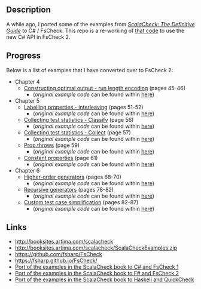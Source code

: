 
## Description

A while ago, I ported some of the examples from [_ScalaCheck: The Definitive Guide_](http://www.artima.com/shop/scalacheck) to C# / FsCheck. This repo is a re-working of [that code](https://github.com/taylorjg/ScalaCheckBookExamplesInFsCheck) to use the new C# API in FsCheck 2.

## Progress

Below is a list of examples that I have converted over to FsCheck 2:

* Chapter 4
    * [Constructing optimal output - run length encoding](https://github.com/taylorjg/ScalaCheckBookExamplesInFsCheck2/tree/master/ScalaCheckBookExamplesInFsCheck2/Chapter4/RunLengthEncoding) (pages 45-46)
        * (_original example code_ can be found within [here](http://booksites.artima.com/scalacheck/examples/html/ch04.html#sec6))    
* Chapter 5
    * [Labelling properties - interleaving](https://github.com/taylorjg/ScalaCheckBookExamplesInFsCheck2/tree/master/ScalaCheckBookExamplesInFsCheck2/Chapter5/Interleaving) (pages 51-52)
        * (_original example code_ can be found within [here](http://booksites.artima.com/scalacheck/examples/html/ch05.html#sec1))    
    * [Collecting test statistics - Classify](https://github.com/taylorjg/ScalaCheckBookExamplesInFsCheck2/blob/master/ScalaCheckBookExamplesInFsCheck2/Chapter5/ClassifyingTestStatistics.cs) (page 56)  
        * (_original example code_ can be found within [here](http://booksites.artima.com/scalacheck/examples/html/ch05.html#sec1))
    * [Collecting test statistics - Collect](https://github.com/taylorjg/ScalaCheckBookExamplesInFsCheck2/blob/master/ScalaCheckBookExamplesInFsCheck2/Chapter5/CollectingTestStatistics.cs) (page 57)  
        * (_original example code_ can be found within [here](http://booksites.artima.com/scalacheck/examples/html/ch05.html#sec1))    
    * [Prop.throws](https://github.com/taylorjg/ScalaCheckBookExamplesInFsCheck2/blob/master/ScalaCheckBookExamplesInFsCheck2/Chapter5/Throws.cs) (page 59)
        * (_original example code_ can be found within [here](http://booksites.artima.com/scalacheck/examples/html/ch05.html#sec2))    
    * [Constant properties](https://github.com/taylorjg/ScalaCheckBookExamplesInFsCheck2/blob/master/ScalaCheckBookExamplesInFsCheck2/Chapter5/ConstantProperties.cs)  (page 61)  
        * (_original example code_ can be found within [here](http://booksites.artima.com/scalacheck/examples/html/ch05.html#sec2))
* Chapter 6
    * [Higher-order generators](https://github.com/taylorjg/ScalaCheckBookExamplesInFsCheck2/blob/master/ScalaCheckBookExamplesInFsCheck2/Chapter6/HigherOrderGenerators.cs) (pages 68-70)  
        * (_original example code_ can be found within [here](http://booksites.artima.com/scalacheck/examples/html/ch06.html#sec1))
    * [Recursive generators](https://github.com/taylorjg/ScalaCheckBookExamplesInFsCheck2/tree/master/ScalaCheckBookExamplesInFsCheck2/Chapter6/RecursiveGenerators) (pages 78-82)  
        * (_original example code_ can be found within [here](http://booksites.artima.com/scalacheck/examples/html/ch06.html#sec1))
    * [Custom test case simplification](https://github.com/taylorjg/ScalaCheckBookExamplesInFsCheck2/tree/master/ScalaCheckBookExamplesInFsCheck2/Chapter6/CustomTestCaseSimplification) (pages 82-87)  
        * (_original example code_ can be found within [here](http://booksites.artima.com/scalacheck/examples/html/ch06.html#sec2))
     
## Links

* http://booksites.artima.com/scalacheck
* http://booksites.artima.com/scalacheck/ScalaCheckExamples.zip
* https://github.com/fsharp/FsCheck
* https://fsharp.github.io/FsCheck/
* [Port of the examples in the ScalaCheck book to C# and FsCheck 1](https://github.com/taylorjg/ScalaCheckBookExamplesInFsCheck)
* [Port of the examples in the ScalaCheck book to F# and FsCheck 2](https://github.com/taylorjg/ScalaCheckBookExamplesInFsCheckInFs)
* [Port of the examples in the ScalaCheck book to Haskell and QuickCheck](https://github.com/taylorjg/ScalaCheckBookExamplesInQuickCheck)
